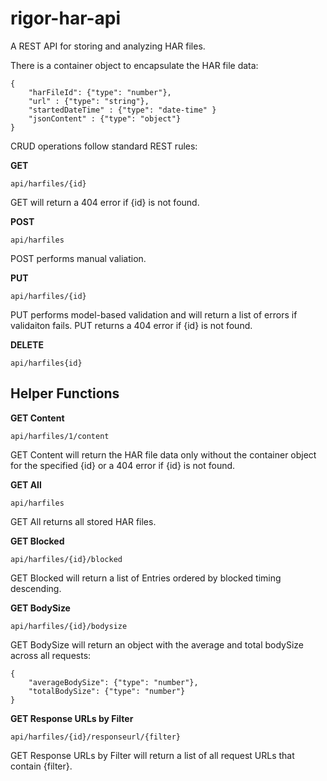 # rigor-har-api
A REST API for storing and analyzing HAR files.

There is a container object to encapsulate the HAR file data:

    {
        "harFileId": {"type": "number"},
        "url" : {"type": "string"},
        "startedDateTime" : {"type": "date-time" }
        "jsonContent" : {"type": "object"}
    }

CRUD operations follow standard REST rules:

**GET**

    api/harfiles/{id}

GET will return a 404 error if {id} is not found.

**POST**

    api/harfiles

POST performs manual valiation.

**PUT**

    api/harfiles/{id}

PUT performs model-based validation and will return a list of errors if validaiton fails. PUT returns a 404 error if {id} is not found.

**DELETE**

    api/harfiles{id}


## Helper Functions
**GET Content**

    api/harfiles/1/content

GET Content will return the HAR file data only without the container object for the specified {id} or a 404 error if {id} is not found.

**GET All**

    api/harfiles

GET All returns all stored HAR files.

**GET Blocked**

    api/harfiles/{id}/blocked

GET Blocked will return a list of Entries ordered by blocked timing descending.

**GET BodySize**

    api/harfiles/{id}/bodysize

GET BodySize will return an object with the average and total bodySize across all requests:

    {
        "averageBodySize": {"type": "number"},
        "totalBodySize": {"type": "number"}
    }

**GET Response URLs by Filter**

    api/harfiles/{id}/responseurl/{filter}

GET Response URLs by Filter will return a list of all request URLs that contain {filter}.

